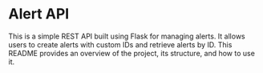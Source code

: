 # Alert API
This is a simple REST API built using Flask for managing alerts. It allows users to create alerts with custom IDs and retrieve alerts by ID. This README provides an overview of the project, its structure, and how to use it.
